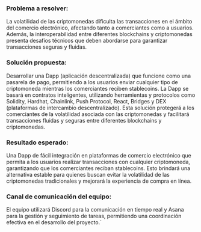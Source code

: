 ### Problema a resolver:

La volatilidad de las criptomonedas dificulta las transacciones en el ámbito del comercio electrónico, afectando tanto a comerciantes como a usuarios. Además, la interoperabilidad entre diferentes blockchains y criptomonedas presenta desafíos técnicos que deben abordarse para garantizar transacciones seguras y fluidas.

### Solución propuesta:

Desarrollar una Dapp (aplicación descentralizada) que funcione como una pasarela de pago, permitiendo a los usuarios enviar cualquier tipo de criptomoneda mientras los comerciantes reciben stablecoins. La Dapp se basará en contratos inteligentes, utilizando herramientas y protocolos como Solidity, Hardhat, Chainlink, Push Protocol, React, Bridges y DEX (plataformas de intercambio descentralizado). Esta solución protegerá a los comerciantes de la volatilidad asociada con las criptomonedas y facilitará transacciones fluidas y seguras entre diferentes blockchains y criptomonedas.

### Resultado esperado:

Una Dapp de fácil integración en plataformas de comercio electrónico que permita a los usuarios realizar transacciones con cualquier criptomoneda, garantizando que los comerciantes reciban stablecoins. Esto brindará una alternativa estable para quienes buscan evitar la volatilidad de las criptomonedas tradicionales y mejorará la experiencia de compra en línea.

### Canal de comunicación del equipo:

El equipo utilizará Discord para la comunicación en tiempo real y Asana para la gestión y seguimiento de tareas, permitiendo una coordinación efectiva en el desarrollo del proyecto.`
